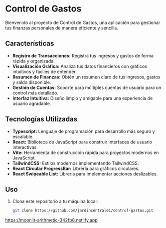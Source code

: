 # Control de Gastos

Bienvenido al proyecto de Control de Gastos, una aplicación para gestionar tus finanzas personales de manera eficiente y sencilla.

## Características

- **Registro de Transacciones:** Registra tus ingresos y gastos de forma rápida y organizada.
- **Visualización Gráfica:** Analiza tus datos financieros con gráficos intuitivos y fáciles de entender.
- **Resumen de Finanzas:** Obtén un resumen claro de tus ingresos, gastos y saldo disponible.
- **Gestión de Cuentas:** Soporte para múltiples cuentas de usuario para un control más detallado.
- **Interfaz Intuitiva:** Diseño limpio y amigable para una experiencia de usuario agradable.

## Tecnologías Utilizadas

- **Typescript:** Lenguaje de programación para desarrollo más seguro y escalable.
- **React:** Biblioteca de JavaScript para construir interfaces de usuario interactivas.
- **Vite:** Herramienta de construcción rápida para proyectos modernos en JavaScript.
- **TailwindCSS:** Estilos modernos implementando TailwindCSS.
- **React Circular ProgressBar:** Librería para gráficos circulares.
- **React Swipeable List:** Librería para implementar acciones deslizables.

## Uso

1. Clona este repositorio a tu máquina local:

   ```bash
   git clone https://github.com/jardincentral01/control-gastos.git

https://moonlit-arithmetic-342fb8.netlify.app
